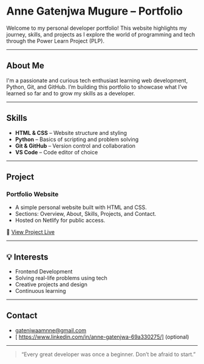 #  Anne Gatenjwa Mugure – Portfolio

Welcome to my personal developer portfolio! This website highlights my journey, skills, and projects as I explore the world of programming and tech through the Power Learn Project (PLP).

---

## About Me

I'm a passionate and curious tech enthusiast learning web development, Python, Git, and GitHub. I’m building this portfolio to showcase what I’ve learned so far and to grow my skills as a developer.

---

##  Skills

- **HTML & CSS** – Website structure and styling
- **Python** – Basics of scripting and problem solving
- **Git & GitHub** – Version control and collaboration
- **VS Code** – Code editor of choice

---

##  Project

### Portfolio Website
- A simple personal website built with HTML and CSS.
- Sections: Overview, About, Skills, Projects, and Contact.
- Hosted on Netlify for public access.

🔗 [View Project Live](https://app.netlify.com/teams/ag-mugure/projects)

---

## 💡 Interests

- Frontend Development
- Solving real-life problems using tech
- Creative projects and design
- Continuous learning

---

##  Contact

-  [gatenjwaamnne@gmail.com](mailto:gatenjwaanne@gmail.com)
- [ https://www.linkedin.com/in/anne-gatenjwa-69a330275/] (optional)

---

> “Every great developer was once a beginner. Don’t be afraid to start.” 
